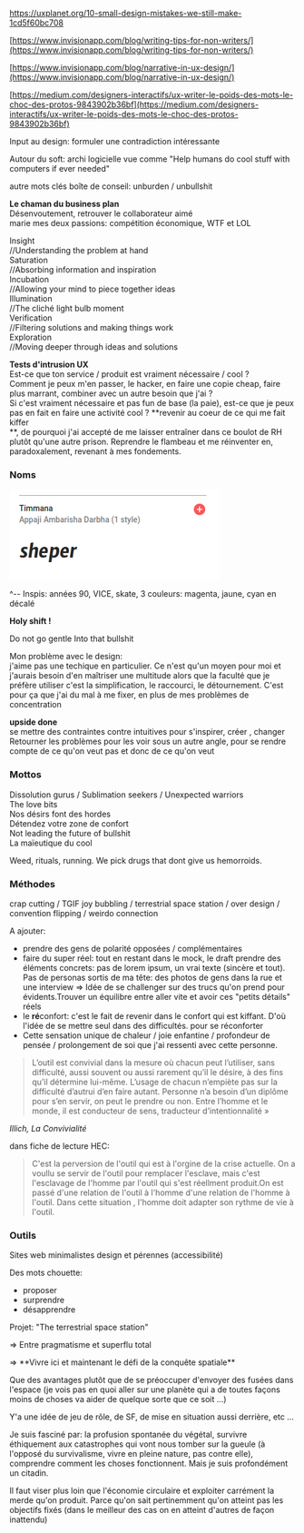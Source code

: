 https://uxplanet.org/10-small-design-mistakes-we-still-make-1cd5f60bc708

[https://www.invisionapp.com/blog/writing-tips-for-non-writers/](https://www.invisionapp.com/blog/writing-tips-for-non-writers/)

[https://www.invisionapp.com/blog/narrative-in-ux-design/](https://www.invisionapp.com/blog/narrative-in-ux-design/)

[https://medium.com/designers-interactifs/ux-writer-le-poids-des-mots-le-choc-des-protos-9843902b36bf](https://medium.com/designers-interactifs/ux-writer-le-poids-des-mots-le-choc-des-protos-9843902b36bf)

Input au design: formuler une contradiction intéressante

Autour du soft: archi logicielle vue comme "Help humans do cool stuff with computers if ever needed"

autre mots clés boîte de conseil: unburden / unbullshit

**Le chaman du business plan**  
Désenvoutement, retrouver le collaborateur aimé  
marie mes deux passions: compétition économique, WTF et LOL

Insight  
//Understanding the problem at hand  
Saturation  
//Absorbing information and inspiration  
Incubation  
//Allowing your mind to piece together ideas  
Illumination  
//The cliché light bulb moment  
Verification  
//Filtering solutions and making things work  
Exploration  
//Moving deeper through ideas and solutions

**Tests d'intrusion UX**  
Est-ce que ton service / produit est vraiment nécessaire / cool ?  
Comment je peux m'en passer, le hacker, en faire une copie cheap, faire plus marrant, combiner avec un autre besoin que j'ai ?  
Si c'est vraiment nécessaire et pas fun de base \(la paie\), est-ce que je peux pas en fait en faire une activité cool ? **revenir au coeur de ce qui me fait kiffer    
**, de pourquoi j'ai accepté de me laisser entraîner dans ce boulot de RH plutôt qu'une autre prison. Reprendre le flambeau et me réinventer en, paradoxalement, revenant à mes fondements.

### Noms

![](/assets/sheper.png)

^-- Inspis: années 90, VICE, skate, 3 couleurs: magenta, jaune, cyan en décalé

**Holy shift !**

Do not go gentle Into that bullshit

Mon problème avec le design:  
j'aime pas une techique en particulier. Ce n'est qu'un moyen pour moi et j'aurais besoin d'en maîtriser une multitude alors que la faculté que je préfère utiliser c'est la simplification, le raccourci, le détournement. C'est pour ça que j'ai du mal à me fixer, en plus de mes problèmes de concentration

**upside done**  
se mettre des contraintes contre intuitives pour s'inspirer, créer , changer  
Retourner les problèmes pour les voir sous un autre angle, pour se rendre compte de ce qu'on veut pas et donc de ce qu'on veut

### Mottos

Dissolution gurus / Sublimation seekers / Unexpected warriors  
The love bits  
Nos désirs font des hordes  
Détendez votre zone de confort  
Not leading the future of bullshit  
La maïeutique du cool

Weed, rituals, running. We pick drugs that dont give us hemorroids.

### Méthodes

crap cutting / TGIF joy bubbling / terrestrial space station / over design / convention flipping / weirdo connection

A ajouter:

* prendre des gens de polarité opposées / complémentaires
* faire du super réel: tout en restant dans le mock, le draft prendre des éléments concrets: pas de lorem ipsum, un vrai texte \(sincère et tout\). Pas de personas sortis de ma tête: des photos de gens dans la rue et une interview =&gt; Idée de se challenger sur des trucs qu'on prend pour évidents.Trouver un équilibre entre aller vite et avoir ces "petits détails" réels
* le **ré**confort: c'est le fait de revenir dans le confort qui est kiffant. D'où l'idée de se mettre seul dans des difficultés. pour se réconforter
* Cette sensation unique de chaleur / joie enfantine / profondeur de pensée / prolongement de soi que j'ai ressenti avec cette personne.

> L’outil est convivial dans la mesure où chacun peut l’utiliser, sans difficulté, aussi souvent ou aussi rarement qu’il le désire, à des fins qu’il détermine lui-même. L’usage de chacun n’empiète pas sur la difficulté d’autrui d’en faire autant. Personne n’a besoin d’un diplôme pour s’en servir, on peut le prendre ou non. Entre l’homme et le monde, il est conducteur de sens, traducteur d’intentionnalité »

_Illich, La Convivialité_

dans fiche de lecture HEC:

> C'est la perversion de l'outil qui est à l'orgine de la crise actuelle. On a voullu se servir de l'outil pour remplacer l'esclave, mais c'est l'esclavage de l'homme par l'outil qui s'est réellment produit.On est passé d'une relation de l'outil à l'homme d'une relation de l'homme à l'outil. Dans cette situation , l'homme doit adapter son rythme de vie à l'outil.

### Outils

Sites web minimalistes design et pérennes \(accessibilité\)

Des mots chouette:

* proposer 
* surprendre
* désapprendre 

Projet: "The terrestrial space station"

=&gt; Entre pragmatisme et superflu total

=&gt; \*\*Vivre ici et maintenant le défi de la conquête spatiale\*\*

Que des avantages plutôt que de se préoccuper d'envoyer des fusées dans l'espace \(je vois pas en quoi aller sur une planète qui a de toutes façons moins de choses va aider de quelque sorte que ce soit ...\)

Y'a une idée de jeu de rôle, de SF, de mise en situation aussi derrière, etc ...

Je suis fasciné par: la profusion spontanée du végétal, survivre éthiquement aux catastrophes qui vont nous tomber sur la gueule \(à l'opposé du survivalisme, vivre en pleine nature, pas contre elle\), comprendre comment les choses fonctionnent. Mais je suis profondément un citadin.

Il faut viser plus loin que l'économie circulaire et exploiter carrément la merde qu'on produit. Parce qu'on sait pertinemment qu'on atteint pas les objectifs fixés \(dans le meilleur des cas on en atteint d'autres de façon inattendu\)

